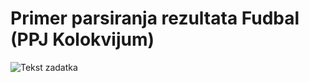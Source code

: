 # Primer parsiranja rezultata Fudbal (PPJ Kolokvijum)

![Tekst zadatka](https://raw.githubusercontent.com/nkoturovic/Programming/master/Python/PPJ_Regex_zadatak/tekst-zadatka.jpg)
